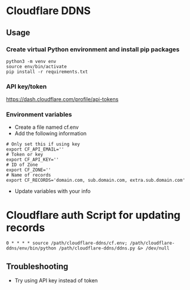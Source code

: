 # Cloudflare DDNS
## Usage
### Create virtual Python environment and install pip packages
```
python3 -m venv env
source env/bin/activate
pip install -r requirements.txt
```
### API key/token
https://dash.cloudflare.com/profile/api-tokens
### Environment variables
* Create a file named cf.env
* Add the following information
```
# Only set this if using key
export CF_API_EMAIL=''
# Token or key
export CF_API_KEY=''
# ID of Zone
export CF_ZONE=''
# Name of records
export CF_RECORDS='domain.com, sub.domain.com, extra.sub.domain.com'
```
* Update variables with your info
#         Cloudflare auth                      Script for updating records
```
0 * * * * source /path/cloudflare-ddns/cf.env; /path/cloudflare-ddns/env/bin/python /path/cloudflare-ddns/ddns.py &> /dev/null
```
## Troubleshooting
* Try using API key instead of token
